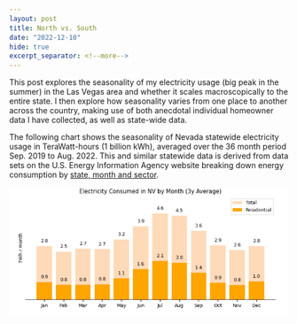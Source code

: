 ```yaml
---
layout: post
title: North vs. South
date: "2022-12-10"
hide: true
excerpt_separator: <!--more-->
---
```


This post explores the seasonality of my electricity usage (big peak in the summer) in the Las Vegas area and whether it scales macroscopically 
to the entire state.  I then explore how seasonality varies from one place to another across the country, making use of both anecdotal individual 
homeowner data I have collected, as well as state-wide data.  

<!--more-->

The following chart shows the seasonality of Nevada statewide electricity usage in TeraWatt-hours (1 billion kWh), averaged over the 36 month period 
Sep. 2019 to Aug. 2022.  This and similar statewide data is derived from data sets on the U.S. Energy Information Agency website breaking down energy 
consumption by [state, month and sector](https://www.eia.gov/electricity/data.php#sales).

![NV Statewide Usage](/assets/images/post3_NV_statewide.png)





